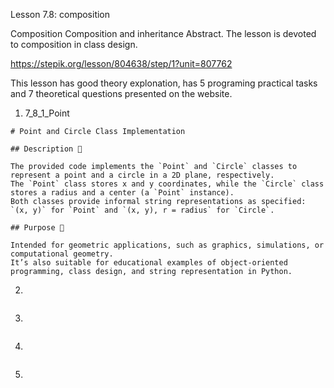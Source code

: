 Lesson 7.8: composition

Composition
Composition and inheritance
Abstract. The lesson is devoted to composition in class design.

https://stepik.org/lesson/804638/step/1?unit=807762

This lesson has good theory explonation, has 5 programing practical tasks and 7 theoretical questions presented on the website.

1. 7_8_1_Point

```
# Point and Circle Class Implementation

## Description 📝

The provided code implements the `Point` and `Circle` classes to represent a point and a circle in a 2D plane, respectively.
The `Point` class stores x and y coordinates, while the `Circle` class stores a radius and a center (a `Point` instance).
Both classes provide informal string representations as specified: `(x, y)` for `Point` and `(x, y), r = radius` for `Circle`.

## Purpose 🎯

Intended for geometric applications, such as graphics, simulations, or computational geometry.
It’s also suitable for educational examples of object-oriented programming, class design, and string representation in Python.
```

2.

```

```

3.

```

```

4.

```

```

5.

```

```
